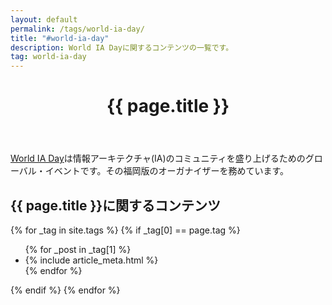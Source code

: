 ```yaml
---
layout: default
permalink: /tags/world-ia-day/
title: "#world-ia-day"
description: World IA Dayに関するコンテンツの一覧です。
tag: world-ia-day
---
```


<main class="list index">
  <header>
    <h1 class="page title">{{ page.title }}</h1>
  </header>
  <p><a href="https://www.worldiaday.org/">World IA Day</a>は情報アーキテクチャ(IA)のコミュニティを盛り上げるためのグローバル・イベントです。その福岡版のオーガナイザーを務めています。</p>
  <section class="main content body">
    <h2>{{ page.title }}に関するコンテンツ</h2>
    {% for _tag in site.tags %}
      {% if _tag[0] == page.tag %}
        <ul class="post list">
          {% for _post in _tag[1] %}
            <li class="post item">{% include article_meta.html %}</li>
          {% endfor %}
        </ul>
      {% endif %}
    {% endfor %}
  </section>
</main>
